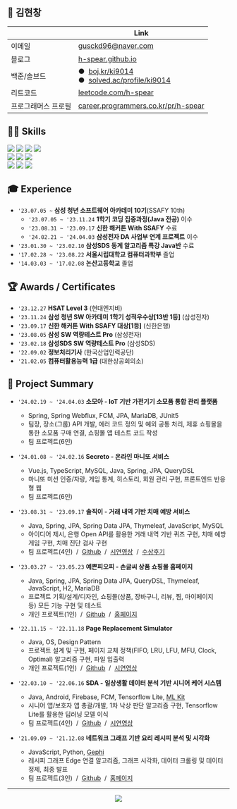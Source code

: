 ## 🍠 김현창

|                     | Link                                                                                                                       |
|---------------------|----------------------------------------------------------------------------------------------------------------------------|
| 이메일              | gusckd96@naver.com                                                                                                         |
| 블로그              | [h-spear.github.io](https://h-spear.github.io)                                                                     |
| 백준/솔브드         | ●&nbsp;&nbsp;[boj.kr/ki9014](https://www.acmicpc.net/user/ki9014)<br/>●&nbsp;&nbsp;[solved.ac/profile/ki9014](https://solved.ac/profile/ki9014) |
| 리트코드            | [leetcode.com/h-spear](https://leetcode.com/h-spear)                                                               |
| 프로그래머스 프로필 | [career.programmers.co.kr/pr/h-spear](https://career.programmers.co.kr/pr/h-spear)                                 |
## 👨‍💻 Skills
<img src="https://img.shields.io/badge/Java-181717?style=for-the-badge&logo=OpenJdk&logoColor=white"/> <img src="https://img.shields.io/badge/Python-3776AB?style=for-the-badge&logo=Python&logoColor=white"/> <img src="https://img.shields.io/badge/JavaScript-F7DF1E?style=for-the-badge&logo=javascript&logoColor=black"/> <img src="https://img.shields.io/badge/MySQL-4479A1?style=for-the-badge&logo=MySQL&logoColor=white"/>    
<img src="https://img.shields.io/badge/Spring-6DB33F?style=for-the-badge&logo=Spring&logoColor=white"/>  <img src="https://img.shields.io/badge/Vue.js-4FC08D?style=for-the-badge&logo=Vue.js&logoColor=white"/> <img src="https://img.shields.io/badge/Firebase-FFCA28?style=for-the-badge&logo=Firebase&logoColor=white"/>    
<img src="https://img.shields.io/badge/Git-F05032?style=for-the-badge&logo=Git&logoColor=white"/> <img src="https://img.shields.io/badge/GitLab-FC6D26?style=for-the-badge&logo=GitLab&logoColor=white"/> <img src="https://img.shields.io/badge/Jira-0052CC?style=for-the-badge&logo=Jira&logoColor=white"/>

## 🎓 Experience

-   `'23.07.05 ~` **삼성 청년 소프트웨어 아카데미 10기**(SSAFY 10th)
    -   `'23.07.05 ~ '23.11.24` **1학기 코딩 집중과정(Java 전공)** 이수
    -   `'23.08.31 ~ '23.09.17` **신한 해커톤 With SSAFY** 수료
    -   `'24.02.21 ~ '24.04.03` **삼성전자 DA 사업부 연계 프로젝트** 이수
-   `'23.01.30 ~ '23.02.10` **삼성SDS 동계 알고리즘 특강 Java반** 수료
-   `'17.02.28 ~ '23.08.22` **서울시립대학교 컴퓨터과학부** 졸업
-   `'14.03.03 ~ '17.02.08` **논산고등학교** 졸업

## 🏆 Awards / Certificates

-   `'23.12.27` **HSAT Level 3** (현대엔지비)
-   `'23.11.24` **삼성 청년 SW 아카데미 1학기 성적우수상[13반 1등]** (삼성전자)
-   `'23.09.17` **신한 해커톤 With SSAFY 대상[1등]** (신한은행)
-   `'23.08.05` **삼성 SW 역량테스트 Pro** (삼성전자)
-   `'23.02.18` **삼성SDS SW 역량테스트 Pro** (삼성SDS)
-   `'22.09.02` **정보처리기사** (한국산업인력공단)
-   `'21.02.05` **컴퓨터활용능력 1급** (대한상공회의소)

## 🚀 Project Summary

-   `'24.02.19 ~ '24.04.03` **소모아 - IoT 기반 가전기기 소모품 통합 관리 플랫폼**

    -   Spring, Spring Webflux, FCM, JPA, MariaDB, JUnit5
    -   팀장, 장소(그룹) API 개발, 에러 코드 정의 및 예외 공통 처리, 제휴 쇼핑몰을 통한 소모품 구매 연결, 쇼핑몰 앱 테스트 코드 작성
    -   팀 프로젝트(6인)

-   `'24.01.08 ~ '24.02.16` **Secreto - 온라인 마니또 서비스**

    -   Vue.js, TypeScript, MySQL, Java, Spring, JPA, QueryDSL
    -   마니또 미션 인증/자랑, 게임 통계, 히스토리, 회원 관리 구현, 프론트엔드 반응형 웹
    -   팀 프로젝트(6인)

-   `'23.08.31 ~ '23.09.17` **솔직이 - 거래 내역 기반 치매 예방 서비스**

    -   Java, Spring, JPA, Spring Data JPA, Thymeleaf, JavaScript, MySQL
    -   아이디어 제시, 은행 Open API를 활용한 거래 내역 기반 퀴즈 구현, 치매 예방 게임 구현, 치매 진단 검사 구현
    -   팀 프로젝트(4인)  /  [Github](https://github.com/SSAFYxShinhan/SolJiGi)  /  [시연영상](https://youtu.be/rNPzuXeeRWc)  /  [수상후기](https://www.ssafy.com/ksp/servlet/swp.board.controller.SwpBoardServlet?p_process=select-board-view&p_menu_cd=M0204&p_tabseq=226509&p_seq=60&p_pageno=)

-   `'23.03.27 ~ '23.05.23` **예쁜피오피 - 손글씨 상품 쇼핑몰 홈페이지**

    -   Java, Spring, JPA, Spring Data JPA, QueryDSL, Thymeleaf, JavaScript, H2, MariaDB
    -   프로젝트 기획/설계/디자인, 쇼핑몰(상품, 장바구니, 리뷰, 찜, 마이페이지 등) 모든 기능 구현 및 테스트
    -   개인 프로젝트(1인)  /  [Github](https://github.com/h-spear/pretty-pop)  /  [홈페이지](https://port-0-pretty-pop-1msx2blg22vwx1.sel3.cloudtype.app/)

-   `'22.11.15 ~ '22.11.18` **Page Replacement Simulator**

    -   Java, OS, Design Pattern
    -   프로젝트 설계 및 구현, 페이지 교체 정책(FIFO, LRU, LFU, MFU, Clock, Optimal) 알고리즘 구현, 파일 입출력
    -   개인 프로젝트(1인)  /  [Github](https://github.com/h-spear/page-replacement-simulator)  /  [시연영상](https://youtu.be/bhc0smhrTc4)

-   `'22.03.10 ~ '22.06.16` **SDA - 일상생활 데이터 분석 기반 시니어 케어 시스템**

    -   Java, Android, Firebase, FCM, Tensorflow Lite, [ML Kit](https://developers.google.com/ml-kit/vision/pose-detection)
    -   시니어 앱/보호자 앱 총괄/개발, 1차 낙상 판단 알고리즘 구현, Tensorflow Lite를 활용한 딥러닝 모델 이식
    -   팀 프로젝트(4인)  /  [Github](https://github.com/h-spear/senior-danger-analysis)  /  [시연영상](https://youtu.be/W3RGKqy59TE)

-   `'21.09.09 ~ '21.12.08` **네트워크 그래프 기반 요리 레시피 분석 및 시각화**
    -   JavaScript, Python, [Gephi](https://gephi.org/)
    -   레시피 그래프 Edge 연결 알고리즘, 그래프 시각화, 데이터 크롤링 및 데이터 정제, 최종 발표
    -   팀 프로젝트(3인)  /  [Github](https://github.com/h-spear/recipe-analysis-and-network-visualization/)  /  [홈페이지](https://h-spear.github.io/recipe-analysis-and-network-visualization/)
 
---

<div align="center">
    <a href="https://solved.ac/ki9014">
        <img src="http://mazassumnida.wtf/api/v2/generate_badge?boj=ki9014">
    </a>
</div>
